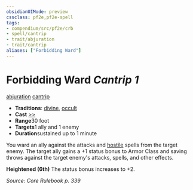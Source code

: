 ```yaml
---
obsidianUIMode: preview
cssclass: pf2e,pf2e-spell
tags:
- compendium/src/pf2e/crb
- spell/cantrip
- trait/abjuration
- trait/cantrip
aliases: ["Forbidding Ward"]
---
```

# Forbidding Ward *Cantrip 1*   
[abjuration](../../rules/traits/abjuration.md)  [cantrip](../../rules/traits/cantrip.md)  

- **Traditions**: [divine](../../rules/traits/divine.md), [occult](../../rules/traits/occult.md)
- **Cast** [>>](../../rules/core-rulebook/chapter-9-playing-the-game.md#Actions "Two-Action") 
- **Range**30 foot
- **Targets**1 ally and 1 enemy
- **Duration**sustained up to 1 minute

You ward an ally against the attacks and [hostile](../../rules/conditions.md#Hostile) spells from the target enemy. The target ally gains a +1 status bonus to Armor Class and saving throws against the target enemy's attacks, spells, and other effects.

**Heightened (6th)** The status bonus increases to +2.

*Source: Core Rulebook p. 339*